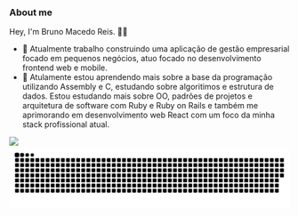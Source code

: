### About me
Hey, I'm Bruno Macedo Reis. :man_technologist:

- 🔭 Atualmente trabalho construindo uma aplicação de gestão empresarial focado em pequenos negócios, atuo focado no desenvolvimento frontend web e mobile.
- 🌱 Atulamente estou aprendendo mais sobre a base da programação utilizando Assembly e C, estudando sobre algoritimos e estrutura de dados. Estou estudando mais sobre OO, padrões de projetos e arquitetura de software com Ruby e Ruby on Rails e também me aprimorando em desenvolvimento web React com um foco da minha stack profissional atual. 

<div>
  <a href="https://github.com/brunoreis-dev">
  <img height="180em" src="https://github-readme-stats.vercel.app/api/top-langs/?username=brunoreis-dev&layout=compact&langs_count=8&theme=monokai"/>
  </a>
</div>

<div>
  <img src="./snake.svg" />
</div>

